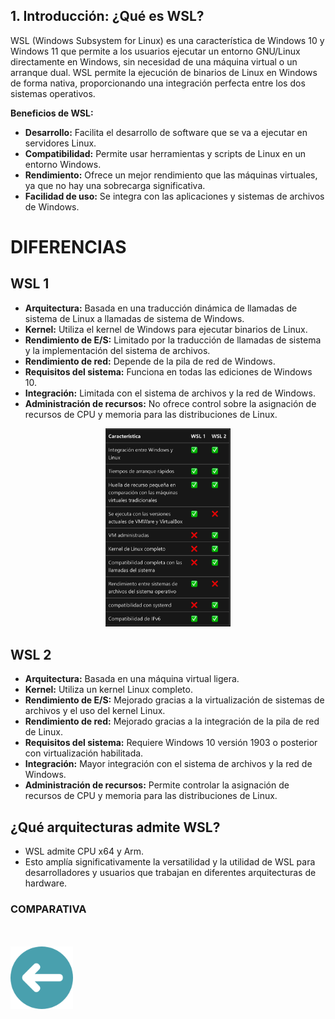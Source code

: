 ## 1. Introducción: ¿Qué es WSL?



WSL (Windows Subsystem for Linux) es una característica de Windows 10 y Windows 11 que permite a los usuarios ejecutar un entorno GNU/Linux directamente en Windows, sin necesidad de una máquina virtual o un arranque dual. WSL permite la ejecución de binarios de Linux en Windows de forma nativa, proporcionando una integración perfecta entre los dos sistemas operativos.

**Beneficios de WSL:**
- **Desarrollo:** Facilita el desarrollo de software que se va a ejecutar en servidores Linux.
- **Compatibilidad:** Permite usar herramientas y scripts de Linux en un entorno Windows.
- **Rendimiento:** Ofrece un mejor rendimiento que las máquinas virtuales, ya que no hay una sobrecarga significativa.
- **Facilidad de uso:** Se integra con las aplicaciones y sistemas de archivos de Windows.

# DIFERENCIAS
## WSL 1

- **Arquitectura:** Basada en una traducción dinámica de llamadas de sistema de Linux a llamadas de sistema de Windows.
- **Kernel:** Utiliza el kernel de Windows para ejecutar binarios de Linux.
- **Rendimiento de E/S:** Limitado por la traducción de llamadas de sistema y la implementación del sistema de archivos.
- **Rendimiento de red:** Depende de la pila de red de Windows.
- **Requisitos del sistema:** Funciona en todas las ediciones de Windows 10.
- **Integración:** Limitada con el sistema de archivos y la red de Windows.
- **Administración de recursos:** No ofrece control sobre la asignación de recursos de CPU y memoria para las distribuciones de Linux.


<p align="center">
<img src="img/comparativa.jpeg" alt="compatativr" width="200">
</p>

## WSL 2

- **Arquitectura:** Basada en una máquina virtual ligera.
- **Kernel:** Utiliza un kernel Linux completo.
- **Rendimiento de E/S:** Mejorado gracias a la virtualización de sistemas de archivos y el uso del kernel Linux.
- **Rendimiento de red:** Mejorado gracias a la integración de la pila de red de Linux.
- **Requisitos del sistema:** Requiere Windows 10 versión 1903 o posterior con virtualización habilitada.
- **Integración:** Mayor integración con el sistema de archivos y la red de Windows.
- **Administración de recursos:** Permite controlar la asignación de recursos de CPU y memoria para las distribuciones de Linux.

## ¿Qué arquitecturas admite WSL?

- WSL admite CPU x64 y Arm.
- Esto amplía significativamente la versatilidad y la utilidad de WSL para desarrolladores y usuarios que trabajan en diferentes arquitecturas de hardware.

### COMPARATIVA

<br>
<br>
<a href="README.md"><img src="img/arrow.png" alt="Volver al README" width="100"></a>

